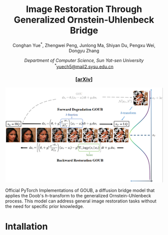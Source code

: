 <h1 align="center"> Image Restoration Through Generalized Ornstein-Uhlenbeck Bridge </h1>
<div align="center"> 
Conghan Yue<sup>*</sup>, Zhengwei Peng, Junlong Ma, Shiyan Du, Pengxu Wei, Dongyu Zhang

<i>Department of Computer Science, Sun Yat-sen University</i> <br>
<sup>*</sup>yuech5@mail2.sysu.edu.cn
</div>
<h3 align="center"> [<a href="https://arxiv.org/abs/2302.05872">arXiv</a>]</h3>

<img src="figs/framwork.png" alt="Framework">

Official PyTorch Implementations of GOUB, a diffusion bridge model that applies the Doob's *h*-transform to the generalized Ornstein-Uhlenbeck process. This model can address general image restoration tasks without the need for specific prior knowledge.

# Intallation